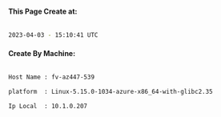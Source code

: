 
   
#### This Page Create at:

```bash

2023-04-03 - 15:10:41 UTC

```

#### Create By Machine:

```bash

Host Name : fv-az447-539

platform  : Linux-5.15.0-1034-azure-x86_64-with-glibc2.35

Ip Local  : 10.1.0.207

```

